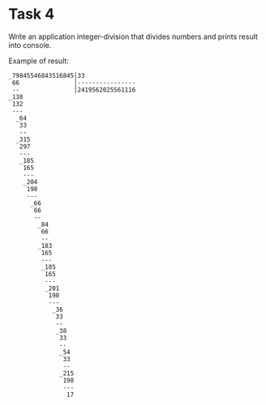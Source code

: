 # Task 4

Write an application integer-division that divides numbers and prints result into console. 

Example of result:

```
_79845546843516845│33
 66               │----------------
 --               │2419562025561116
_138
 132
 ---
  _64
   33
   --
  _315
   297
   ---
   _185
    165
    ---
    _204
     198
     ---
      _66
       66
       --
        _84
         66
         --
        _183
         165
         ---
         _185
          165
          ---
          _201
           198
           ---
            _36
             33
             --
             _38
              33
              --
              _54
               33
               --
              _215
               198
               ---
                17         
